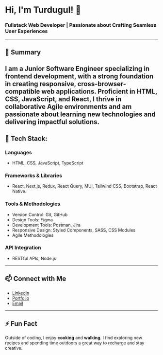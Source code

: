 # Hi, I'm Turdugul! 👋
### Fullstack Web Developer | Passionate about Crafting Seamless User Experiences

---
## 📝 Summary
I am a Junior Software Engineer specializing in frontend development, with a strong foundation in creating responsive, cross-browser-compatible web applications. Proficient in **HTML**, **CSS**, **JavaScript**, and **React**, I thrive in collaborative Agile environments and am passionate about learning new technologies and delivering impactful solutions.
---

## 🔧 Tech Stack:

### Languages
- HTML, CSS, JavaScript, TypeScript

### Frameworks & Libraries
- React, Next.js, Redux, React Query, MUI, Tailwind CSS, Bootstrap, React Native.

### Tools & Methodologies
- Version Control: Git, GitHub
- Design Tools: Figma
- Development Tools: Postman, Jira
- Responsive Design: Styled Components, SASS, CSS Modules
- Agile Methodologies

### API Integration
- RESTful APIs, Node.js
---
## 📫 Connect with Me
- [LinkedIn](https://www.linkedin.com/in/turdugul/)
- [Portfolio](https://portfolio-next2-24.vercel.app/)
- [Email](mailto:your.email@example.com)

---

## ⚡ Fun Fact
Outside of coding, I enjoy **cooking** and **walking**. I find exploring new recipes and spending time outdoors a great way to recharge and stay creative.


